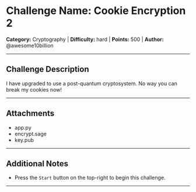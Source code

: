 # Challenge Name: Cookie Encryption 2

**Category:** Cryptography | **Difficulty:** hard | **Points:** 500 | **Author:** @awesome10billion

---

## Challenge Description

I have upgraded to use a post-quantum cryptosystem. No way you can break my cookies now!

---

## Attachments

- app.py
- encrypt.sage
- key.pub

---

## Additional Notes

* Press the `Start` button on the top-right to begin this challenge.

---